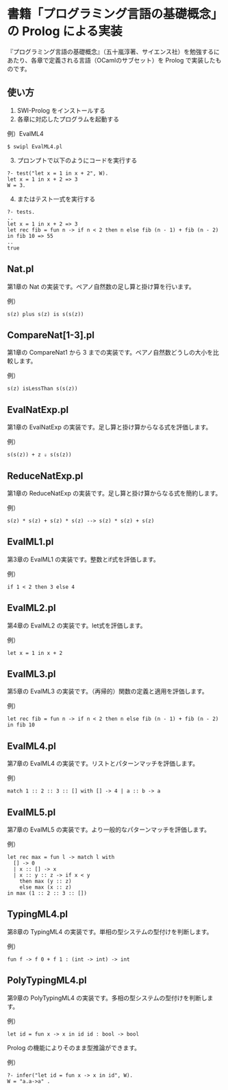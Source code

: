 # 書籍「プログラミング言語の基礎概念」の Prolog による実装

『プログラミング言語の基礎概念』（五十嵐淳著、サイエンス社）を勉強するにあたり、各章で定義される言語（OCamlのサブセット）を Prolog で実装したものです。

## 使い方

1. SWI-Prolog をインストールする
2. 各章に対応したプログラムを起動する

例）EvalML4
```
$ swipl EvalML4.pl
```
3. プロンプトで以下のようにコードを実行する
```
?- test("let x = 1 in x + 2", W).
let x = 1 in x + 2 => 3
W = 3.
```
4. またはテスト一式を実行する
```
?- tests.
..
let x = 1 in x + 2 => 3
let rec fib = fun n -> if n < 2 then n else fib (n - 1) + fib (n - 2) in fib 10 => 55
..
true
```

## Nat.pl

第1章の Nat の実装です。ペアノ自然数の足し算と掛け算を行います。

例）
```
s(z) plus s(z) is s(s(z))
```

## CompareNat[1-3].pl

第1章の CompareNat1 から 3 までの実装です。ペアノ自然数どうしの大小を比較します。

例）
```
s(z) isLessThan s(s(z))
```

## EvalNatExp.pl

第1章の EvalNatExp の実装です。足し算と掛け算からなる式を評価します。

例）
```
s(s(z)) + z ⇓ s(s(z))
```

## ReduceNatExp.pl

第1章の ReduceNatExp の実装です。足し算と掛け算からなる式を簡約します。

例）
```
s(z) * s(z) + s(z) * s(z) --> s(z) * s(z) + s(z)
```

## EvalML1.pl

第3章の EvalML1 の実装です。整数とif式を評価します。

例）
```
if 1 < 2 then 3 else 4
```

## EvalML2.pl

第4章の EvalML2 の実装です。let式を評価します。

例）
```
let x = 1 in x + 2
```

## EvalML3.pl

第5章の EvalML3 の実装です。（再帰的）関数の定義と適用を評価します。

例）
```
let rec fib = fun n -> if n < 2 then n else fib (n - 1) + fib (n - 2) in fib 10
```

## EvalML4.pl

第7章の EvalML4 の実装です。リストとパターンマッチを評価します。

例）
```
match 1 :: 2 :: 3 :: [] with [] -> 4 | a :: b -> a
```

## EvalML5.pl

第7章の EvalML5 の実装です。より一般的なパターンマッチを評価します。

例）
```
let rec max = fun l -> match l with 
  [] -> 0
  | x :: [] -> x
  | x :: y :: z -> if x < y
    then max (y :: z)
    else max (x :: z)
in max (1 :: 2 :: 3 :: [])
```

## TypingML4.pl

第8章の TypingML4 の実装です。単相の型システムの型付けを判断します。

例）
```
fun f -> f 0 + f 1 : (int -> int) -> int
```

## PolyTypingML4.pl

第9章の PolyTypingML4 の実装です。多相の型システムの型付けを判断します。

例）
```
let id = fun x -> x in id id : bool -> bool
```

Prolog の機能によりそのまま型推論ができます。

例）
```
?- infer("let id = fun x -> x in id", W).
W = "a.a->a" .
```